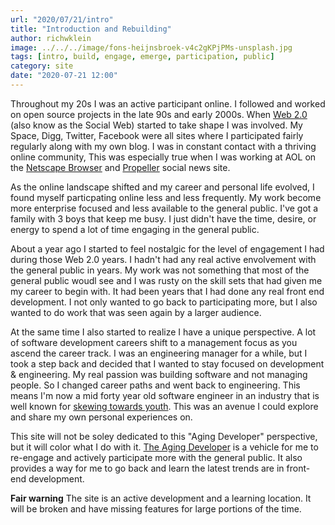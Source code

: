 ```yaml
---
url: "2020/07/21/intro"
title: "Introduction and Rebuilding"
author: richwklein
image: ../../../image/fons-heijnsbroek-v4c2gKPjPMs-unsplash.jpg
tags: [intro, build, engage, emerge, participation, public]
category: site
date: "2020-07-21 12:00"
---
```


Throughout my 20s I was an active participant online. I followed and worked on open source projects in the late 90s and early 2000s. When [Web 2.0](https://en.wikipedia.org/wiki/Web_2.0) (also know as the Social Web) started to take shape I was involved. My Space, Digg, Twitter, Facebook were all sites where I participated fairly regularly along with my own blog. I was in constant contact with a thriving online community, This was especially true when I was working at AOL on the [Netscape Browser](https://en.wikipedia.org/wiki/Netscape_Navigator_9) and [Propeller](https://web.archive.org/web/*/http://propeller.com) social news site.

As the online landscape shifted and my career and personal life evolved, I found myself particpating online less and less frequently. My work become more enterprise focused and less available to the general public. I've got a family with 3 boys that keep me busy. I just didn't have the time, desire, or energy to spend a lot of time engaging in the general public. 

About a year ago I started to feel nostalgic for the level of engagement I had during those Web 2.0 years. I hadn't had any real active envolvement with the general public in years. My work was not something that most of the general public woudl see and I was rusty on the skill sets that had given me my career to begin with. It had been years that I had done any real front end development. I not only wanted to go back to participating more, but I also wanted to do work that was seen again by a larger audience. 

At the same time I also started to realize I have a unique perspective. A lot of software development careers shift to a management focus as you ascend the career track. I was an engineering manager for a while, but I took a step back and decided that I wanted to stay focused on development & engineering. My real passion was building software and not managing people. So I changed career paths and went back to engineering. This means I'm now a mid forty year old software engineer in an industry that is well known for [skewing towards youth](https://www.google.com/search?q=ageism+software+engineering&oq=ageism+software+engineering). This was an avenue I could explore and share my own personal experiences on. 

This site will not be soley dedicated to this "Aging Developer" perspective, but it will color what I do with it. [The Aging Developer](/) is a vehicle for me to re-engage and actively participate more with the general public. It also provides a way for me to go back and learn the latest trends are in front-end development.

**Fair warning** The site is an active development and a learning location. It will be broken and have missing features for large portions of the time.
